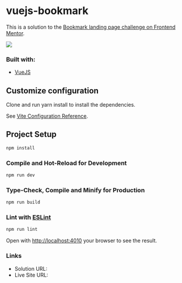 # vuejs-bookmark

This is a solution to the [Bookmark landing page challenge on Frontend Mentor](https://www.frontendmentor.io/challenges/bookmark-landing-page-5d0b588a9edda32581d29158).

![](https://chlzslvdr.sirv.com/vuejs-bookmark/design/desktop-design.jpg)

### Built with:

- [VueJS](https://vuejs.org)

## Customize configuration

Clone and run yarn install to install the dependencies.

See [Vite Configuration Reference](https://vitejs.dev/config/).

## Project Setup

```sh
npm install
```

### Compile and Hot-Reload for Development

```sh
npm run dev
```

### Type-Check, Compile and Minify for Production

```sh
npm run build
```

### Lint with [ESLint](https://eslint.org/)

```sh
npm run lint
```

Open with [http://localhost:4010](http://localhost:4010) your browser to see the result.

### Links

- Solution URL:
- Live Site URL:
